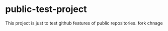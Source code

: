 # public-test-project
This project is just to test github features of public repositories.
fork chnage
